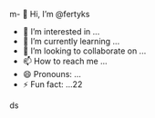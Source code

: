 m- 👋 Hi, I’m @fertyks
- 👀 I’m interested in ...
- 🌱 I’m currently learning ...
- 💞️ I’m looking to collaborate on ...
- 📫 How to reach me ...
- 😄 Pronouns: ...
- ⚡ Fun fact: ...22

<!---
fertyks/fertyks is a ✨ special ✨ repository because its `README.md` (this file) appears on your GitHub profil455e.
You can click the Preview link to take a look at your changes.
--->
ds
